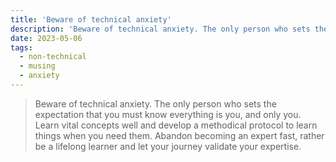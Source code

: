```yaml
---
title: 'Beware of technical anxiety'
description: 'Beware of technical anxiety. The only person who sets the expectation that you must know everything is you, and only you.'
date: 2023-05-06
tags:
  - non-technical
  - musing
  - anxiety
---
```


> Beware of technical anxiety. The only person who sets the expectation that you must know everything is you, and only you. Learn vital concepts well and develop a methodical protocol to learn things when you need them. Abandon becoming an expert fast, rather be a lifelong learner and let your journey validate your expertise.

